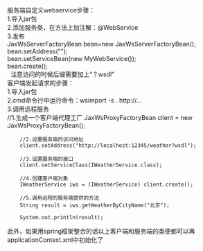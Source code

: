 服务端自定义webservice步骤：<br>
  1.导入jar包<br>
  2.添加服务类，在方法上加注解：@WebService<br>
  3.发布<br>
	    JaxWsServerFactoryBean bean=new JaxWsServerFactoryBean();<br>
	    bean.setAddress(""); <br>
	    bean.setServiceBean(new MyWebService()); <br>
	    bean.create();    <br>
   注意访问的时候后缀需要加上“？wsdl”  </br>
客户端发起请求的步骤：</br>
  1.导入jar包</br>
  2.cmd命令行中运行命令：wsimport -s . http://...</br>
  3.调用远程服务</br>
      		//1.生成一个客户端代理工厂
		JaxWsProxyFactoryBean client = new JaxWsProxyFactoryBean();
		
		//2.设置服务端的访问地址
		client.setAddress("http://localhost:12345/weather?wsdl");
		
		//3.设置服务端的接口
		client.setServiceClass(IWeatherService.class);
		
		//4.创建客户端对象
		IWeatherService iws = (IWeatherService) client.create();
		
		//5.调用远程的服务端提供的方法
		String result = iws.getWeatherByCityName("北京");
		
		System.out.println(result);
此外，如果用spring框架整合的话以上客户端和服务端的类便都可以再applicationContext.xml中初始化了
